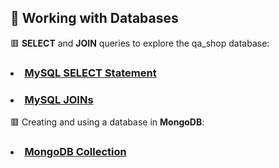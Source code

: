 ## :dolphin: Working with Databases
:red_square: **SELECT** and **JOIN** queries to explore the qa_shop database:
### <li> [MySQL SELECT Statement](https://docs.google.com/spreadsheets/d/1jkgZbZJbE9bZ9fdmABdB8yDWxbIF1sv2fmWQ-P2rt7s/edit?usp=sharing)
### <li> [MySQL JOINs](https://docs.google.com/spreadsheets/d/1ZmKxhtdmnitUk-eSq6JKsYDF_KbxOQLkRElQxeFtDsI/edit?usp=sharing)
:red_square: Creating and using a database in **MongoDB**:
### <li> [MongoDB Collection](https://docs.google.com/spreadsheets/d/17_mN1M0ujndREeci1yLRzu7TES-ZjBuxD4B2L3StYk0/edit?usp=sharing)
